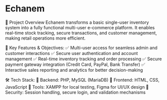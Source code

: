 # Echanem
🔹 Project Overview
Echanem transforms a basic single-user inventory system into a fully functional multi-user e-commerce platform. It enables real-time stock tracking, secure transactions, and customer management, making retail operations more efficient.

🎯 Key Features & Objectives:
✅ Multi-user access for seamless admin and customer interactions
✅ Secure user authentication and account management
✅ Real-time inventory tracking and order processing
✅ Secure payment gateway integration (Credit Card, PayPal, Bank Transfer)
✅ Interactive sales reporting and analytics for better decision-making

🛠 Tech Stack:
🔹 Backend: PHP, MySQL (MariaDB)
🔹 Frontend: HTML, CSS, JavaScript
🔹 Tools: XAMPP for local testing, Figma for UI/UX design
🔹 Security: Session handling, secure login, and validation mechanisms
